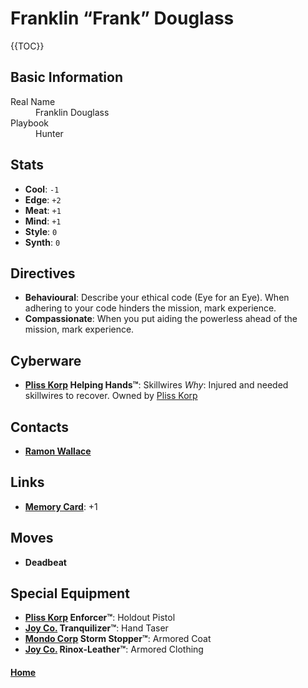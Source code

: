 # Franklin “Frank” Douglass

{{TOC}}

## Basic Information
<dl>
	<dt>Real Name</dt>
	<dd>Franklin Douglass</dd>
	<dt>Playbook</dt>
	<dd>Hunter</dd>
</dl>

## Stats
- **Cool**: `-1`
- **Edge**: `+2`
- **Meat**: `+1`
- **Mind**: `+1`
- **Style**: `0`
- **Synth**: `0`

## Directives
- **Behavioural**: Describe your ethical code (Eye for an Eye). When adhering to your code hinders the mission, mark experience.
- **Compassionate**: When you put aiding the powerless ahead of the mission, mark experience.

## Cyberware
- **[Pliss Korp](../Corporations/PlissKorp.md) Helping Hands™**: Skillwires
_Why_: Injured and needed skillwires to recover. Owned by [Pliss Korp](../Corporations/PlissKorp.md)

## Contacts
- **[Ramon Wallace](../Contacts/RamonWallace.md)**

## Links
- **[Memory Card](../Characters/MemoryCard.md)**: +1

## Moves
- **Deadbeat**

## Special Equipment
- **[Pliss Korp](../Corporations/PlissKorp.md) Enforcer™**: Holdout Pistol
- **[Joy Co.](../Corporations/JoyCo) Tranquilizer™**: Hand Taser
- **[Mondo Corp](../Corporations/MondoCorp) Storm Stopper™**: Armored Coat
- **[Joy Co.](../Corporations/JoyCo) Rinox-Leather™**: Armored Clothing 

#### [Home](Characters.md)